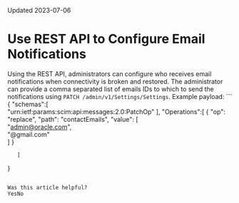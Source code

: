 Updated 2023-07-06
# Use REST API to Configure Email Notifications
Using the REST API, administrators can configure who receives email notifications when connectivity is broken and restored.
The administrator can provide a comma separated list of emails IDs to which to send the notifications using `PATCH /admin/v1/Settings/Settings`.
Example payload: ```
{
  "schemas":[    
   "urn:ietf:params:scim:api:messages:2.0:PatchOp"
  ],
  "Operations":[
    {
      "op": "replace",
      "path":     "contactEmails",
      "value": [       
    "admin@oracle.com",       
    "<emailid>@gmail.com"       
   ]
    }
     
       ]
}
```

Was this article helpful?
YesNo

